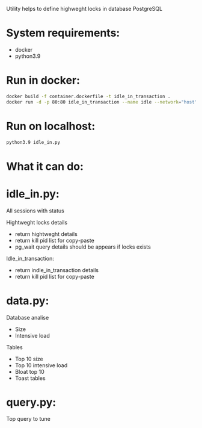 Utility helps to define highweght locks in database PostgreSQL
# System requirements:

- docker 
- python3.9

# Run in docker:
```bash
docker build -f container.dockerfile -t idle_in_transaction .
docker run -d -p 80:80 idle_in_transaction --name idle --network="host"
```

# Run on localhost:
```bash
python3.9 idle_in.py
```

# What it can do:
# idle_in.py:
All sessions with status

Hightweght locks details

  - return hightweght details
  - return kill pid list for copy-paste
  - pg_wait query details should be appears if locks exists

Idle_in_transaction:

  - return indle_in_transaction details
  - return kill pid list for copy-paste

# data.py:
Database analise

  - Size
  - Intensive load

Tables

  - Top 10 size
  - Top 10 intensive load
  - Bloat top 10
  - Toast tables

# query.py:
Top query to tune